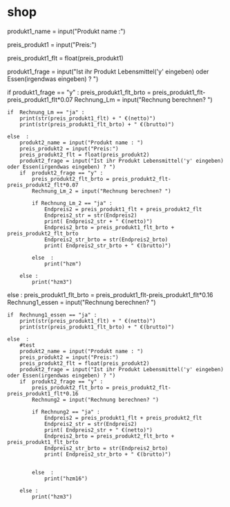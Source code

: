 # shop
produkt1_name = input("Produkt name :")

preis_produkt1 = input("Preis:")

preis_produkt1_flt = float(preis_produkt1)

produkt1_frage = input("Ist ihr Produkt Lebensmittel('y' eingeben) oder Essen(irgendwas eingeben) ? ")

if  produkt1_frage == "y" :
    preis_produkt1_flt_brto = preis_produkt1_flt-preis_produkt1_flt*0.07
    Rechnung_Lm = input("Rechnung berechnen? ")

    if  Rechnung_Lm == "ja" :
        print(str(preis_produkt1_flt) + " €(netto)")
        print(str(preis_produkt1_flt_brto) + " €(brutto)")
        
    else  :
        produkt2_name = input("Produkt name : ")
        preis_produkt2 = input("Preis:")
        preis_produkt2_flt = float(preis_produkt2)
        produkt2_frage = input("Ist ihr Produkt Lebensmittel('y' eingeben) oder Essen(irgendwas eingeben) ? ")
        if  produkt2_frage == "y" :
            preis_produkt2_flt_brto = preis_produkt2_flt-preis_produkt2_flt*0.07
            Rechnung_Lm_2 = input("Rechnung berechnen? ")

            if Rechnung_Lm_2 == "ja" :
                Endpreis2 = preis_produkt1_flt + preis_produkt2_flt
                Endpreis2_str = str(Endpreis2)
                print( Endpreis2_str + " €(netto)")
                Endpreis2_brto = preis_produkt1_flt_brto +  preis_produkt2_flt_brto 
                Endpreis2_str_brto = str(Endpreis2_brto)
                print( Endpreis2_str_brto + " €(brutto)")

            else  :
                print("hzm")

        else :
            print("hzm3")
            



else  :
    preis_produkt1_flt_brto = preis_produkt1_flt-preis_produkt1_flt*0.16
    Rechnung1_essen = input("Rechnung berechnen? ")
    
    if  Rechnung1_essen == "ja" :
        print(str(preis_produkt1_flt) + " €(netto)")
        print(str(preis_produkt1_flt_brto) + " €(brutto)")
        
    else  :
        #test
        produkt2_name = input("Produkt name : ")
        preis_produkt2 = input("Preis:")
        preis_produkt2_flt = float(preis_produkt2)
        produkt2_frage = input("Ist ihr Produkt Lebensmittel('y' eingeben) oder Essen(irgendwas eingeben) ? ")
        if  produkt2_frage == "y" :
            preis_produkt2_flt_brto = preis_produkt2_flt-preis_produkt1_flt*0.16
            Rechnung2 = input("Rechnung berechnen? ")

            if Rechnung2 == "ja" :
                Endpreis2 = preis_produkt1_flt + preis_produkt2_flt
                Endpreis2_str = str(Endpreis2)
                print( Endpreis2_str + " €(netto)")
                Endpreis2_brto = preis_produkt2_flt_brto + preis_produkt1_flt_brto
                Endpreis2_str_brto = str(Endpreis2_brto)
                print( Endpreis2_str_brto + " €(brutto)")


            else  :
                print("hzm16") 

        else :
            print("hzm3")




